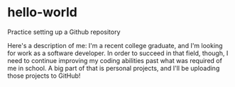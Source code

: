 # hello-world
Practice setting up a Github repository

Here's a description of me: I'm a recent college graduate,
and I'm looking for work as a software developer. In order
to succeed in that field, though, I need to continue improving
my coding abilities past what was required of me in school.
A big part of that is personal projects, and I'll be uploading
those projects to GitHub!
